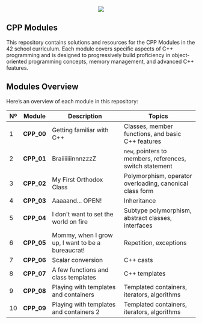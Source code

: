 <p align="center">
  <img src=https://user-images.githubusercontent.com/40824677/149224059-8a1fc9f2-31bc-4335-93b3-6017bf794668.png />
</p>

## CPP Modules

This repository contains solutions and resources for the CPP Modules in the 42 school curriculum. Each module covers specific aspects of C++ programming and is designed to progressively build proficiency in object-oriented programming concepts, memory management, and advanced C++ features.

## Modules Overview
Here’s an overview of each module in this repository:

| Nº  | Module                          | Description                                         | Topics                                                  |
| --- | -------------------------------- | --------------------------------------------------- | ------------------------------------------------------- |
| 1   | **CPP_00**                       | Getting familiar with C++                           | Classes, member functions, and basic C++ features        |
| 2   | **CPP_01**                       | BraiiiiiiinnnzzzZ                                   | `new`, pointers to members, references, switch statement |
| 3   | **CPP_02**                       | My First Orthodox Class                             | Polymorphism, operator overloading, canonical class form |
| 4   | **CPP_03**                       | Aaaaand... OPEN!                                    | Inheritance                                              |
| 5   | **CPP_04**                       | I don't want to set the world on fire               | Subtype polymorphism, abstract classes, interfaces       |
| 6   | **CPP_05**                       | Mommy, when I grow up, I want to be a bureaucrat!   | Repetition, exceptions                                   |
| 7   | **CPP_06**                       | Scalar conversion                                   | C++ casts                                                |
| 8   | **CPP_07**                       | A few functions and class templates                 | C++ templates                                            |
| 9   | **CPP_08**                       | Playing with templates and containers               | Templated containers, iterators, algorithms              |
| 10  | **CPP_09**                       | Playing with templates and containers 2             | Templated containers, iterators, algorithms              |
